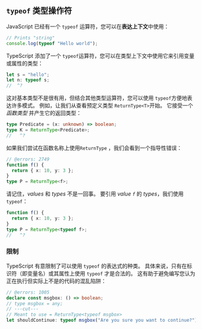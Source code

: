 
##  `typeof` 类型操作符

JavaScript 已经有一个 `typeof` 运算符，您可以在**表达上下文**中使用：
```ts 
// Prints "string"
console.log(typeof "Hello world");
```

TypeScript 添加了一个 `typeof`运算符，您可以在类型上下文中使用它来引用变量或属性的类型：
```ts 
let s = "hello";
let n: typeof s;
//  ^?
```

这对基本类型不是很有用，但结合其他类型运算符，您可以使用 `typeof`方便地表达许多模式。
例如，让我们从查看预定义类型 `ReturnType<T>`开始。
它接受一个 _函数类型_ 并产生它的返回类型：
```ts 
type Predicate = (x: unknown) => boolean;
type K = ReturnType<Predicate>;
//   ^?
```

如果我们尝试在函数名称上使用`ReturnType` ，我们会看到一个指导性错误：
```ts 
// @errors: 2749
function f() {
  return { x: 10, y: 3 };
}
type P = ReturnType<f>;
```

请记住，_values_ 和 _types_ 不是一回事。
要引用  _value `f`_ 的 _types_，我们使用 `typeof`：
```ts 
function f() {
  return { x: 10, y: 3 };
}
type P = ReturnType<typeof f>;
//   ^?
```

### 限制

TypeScript 有意限制了可以使用 `typeof` 的表达式的种类。
具体来说，只有在标识符（即变量名）或其属性上使用 `typeof` 才是合法的。
这有助于避免编写您认为正在执行但实际上不是的代码的混乱陷阱：
```ts 
// @errors: 1005
declare const msgbox: () => boolean;
// type msgbox = any;
// ---cut---
// Meant to use = ReturnType<typeof msgbox>
let shouldContinue: typeof msgbox("Are you sure you want to continue?");
```
